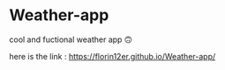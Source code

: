 # Weather-app


cool and fuctional weather app 🙃

here is the link : https://florin12er.github.io/Weather-app/
